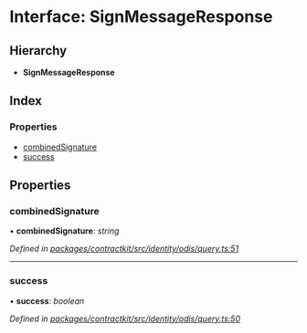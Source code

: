 # Interface: SignMessageResponse

## Hierarchy

* **SignMessageResponse**

## Index

### Properties

* [combinedSignature](_identity_odis_query_.signmessageresponse.md#combinedsignature)
* [success](_identity_odis_query_.signmessageresponse.md#success)

## Properties

###  combinedSignature

• **combinedSignature**: *string*

*Defined in [packages/contractkit/src/identity/odis/query.ts:51](https://github.com/celo-org/celo-monorepo/blob/master/packages/contractkit/src/identity/odis/query.ts#L51)*

___

###  success

• **success**: *boolean*

*Defined in [packages/contractkit/src/identity/odis/query.ts:50](https://github.com/celo-org/celo-monorepo/blob/master/packages/contractkit/src/identity/odis/query.ts#L50)*
